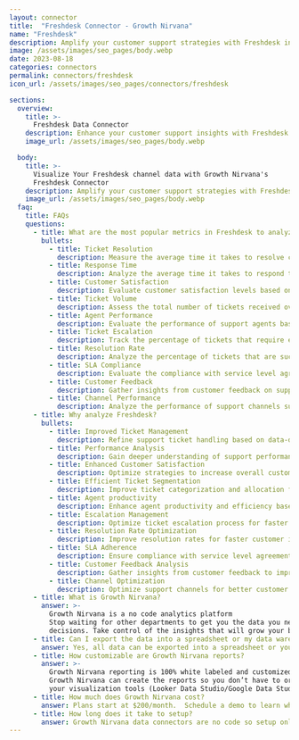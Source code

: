 ```yaml
---
layout: connector
title:  "Freshdesk Connector - Growth Nirvana"
name: "Freshdesk"
description: Amplify your customer support strategies with Freshdesk integration, gaining actionable insights from ticket data analysis.
image: /assets/images/seo_pages/body.webp
date: 2023-08-18
categories: connectors
permalink: connectors/freshdesk
icon_url: /assets/images/seo_pages/connectors/freshdesk

sections:
  overview:
    title: >-
      Freshdesk Data Connector
    description: Enhance your customer support insights with Freshdesk integration. Seamlessly merge support data, unlocking insights that shape ticket management, performance analysis, and operational excellence.
    image_url: /assets/images/seo_pages/body.webp

  body:
    title: >-
      Visualize Your Freshdesk channel data with Growth Nirvana's
      Freshdesk Connector
    description: Amplify your customer support strategies with Freshdesk integration, gaining actionable insights from ticket data analysis.
    image_url: /assets/images/seo_pages/body.webp
  faq:
    title: FAQs
    questions:
      - title: What are the most popular metrics in Freshdesk to analyze?
        bullets:
          - title: Ticket Resolution
            description: Measure the average time it takes to resolve customer tickets.
          - title: Response Time
            description: Analyze the average time it takes to respond to customer tickets.
          - title: Customer Satisfaction
            description: Evaluate customer satisfaction levels based on support interactions.
          - title: Ticket Volume
            description: Assess the total number of tickets received over a given period.
          - title: Agent Performance
            description: Evaluate the performance of support agents based on key metrics.
          - title: Ticket Escalation
            description: Track the percentage of tickets that require escalation to higher levels of support.
          - title: Resolution Rate
            description: Analyze the percentage of tickets that are successfully resolved.
          - title: SLA Compliance
            description: Evaluate the compliance with service level agreements for ticket resolution.
          - title: Customer Feedback
            description: Gather insights from customer feedback on support experiences.
          - title: Channel Performance
            description: Analyze the performance of support channels such as email, chat, and phone.
      - title: Why analyze Freshdesk?
        bullets:
          - title: Improved Ticket Management
            description: Refine support ticket handling based on data-driven insights.
          - title: Performance Analysis
            description: Gain deeper understanding of support performance and areas for improvement.
          - title: Enhanced Customer Satisfaction
            description: Optimize strategies to increase overall customer satisfaction levels.
          - title: Efficient Ticket Segmentation
            description: Improve ticket categorization and allocation for more effective support.
          - title: Agent productivity
            description: Enhance agent productivity and efficiency based on key metrics.
          - title: Escalation Management
            description: Optimize ticket escalation process for faster and more accurate resolutions.
          - title: Resolution Rate Optimization
            description: Improve resolution rates for faster customer issue resolution.
          - title: SLA Adherence
            description: Ensure compliance with service level agreements for improved customer experiences.
          - title: Customer Feedback Analysis
            description: Gather insights from customer feedback to improve support processes.
          - title: Channel Optimization
            description: Optimize support channels for better customer experiences and performance.
      - title: What is Growth Nirvana?
        answer: >-
          Growth Nirvana is a no code analytics platform 
          Stop waiting for other departments to get you the data you need to make critical business 
          decisions. Take control of the insights that will grow your business.
      - title: Can I export the data into a spreadsheet or my data warehouse?
        answer: Yes, all data can be exported into a spreadsheet or your data warehouse (Google BigQuery, AWS, Snowflake, Azure, etc)
      - title: How customizable are Growth Nirvana reports?
        answer: >-
          Growth Nirvana reporting is 100% white labeled and customized to your specifications.
          Growth Nirvana can create the reports so you don’t have to or you can connect
          your visualization tools (Looker Data Studio/Google Data Studio, Tableau, PowerBI, etc) to Growth Nirvana.
      - title: How much does Growth Nirvana cost?
        answer: Plans start at $200/month.  Schedule a demo to learn what plan is best for you.
      - title: How long does it take to setup?
        answer: Growth Nirvana data connectors are no code so setup only requires a few clicks.
---
```

